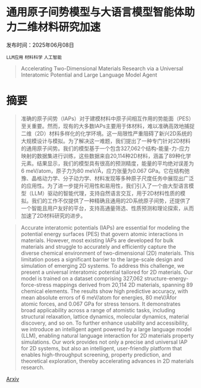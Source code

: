 # 通用原子间势模型与大语言模型智能体助力二维材料研究加速

发布时间：2025年06月08日

`LLM应用` `材料科学` `人工智能`

> Accelerating Two-Dimensional Materials Research via a Universal Interatomic Potential and Large Language Model Agent

# 摘要

> 准确的原子间势（IAPs）对于建模材料中原子间相互作用的势能面（PES）至关重要。然而，现有的大多数IAPs主要用于体材料，难以准确高效地捕捉二维（2D）材料多样化的化学环境。这一局限性严重阻碍了新兴2D系统的大规模设计与模拟。为了解决这一难题，我们提出了一种专门针对2D材料的通用原子间势。我们的模型基于一个包含327,062个结构-能量-力-应力映射的数据集进行训练，这些数据来自20,114种2D材料，涵盖了89种化学元素。结果显示，我们的模型具有很高的预测精度，能量的平均绝对误差为6 meV/atom，原子力为80 meV/Å，应力张量为0.067 GPa。它在结构弛豫、晶格动力学、分子动力学、材料发现等多种原子尺度任务中展现出广泛的应用性。为了进一步提升可用性和易用性，我们引入了一个由大型语言模型（LLM）驱动的智能代理，支持自然语言交互，用于2D材料性质的模拟。我们的工作不仅提供了一种精确且通用的2D系统原子间势，还提供了一个智能且用户友好的平台，支持高通量筛选、性质预测和理论探索，从而加速了2D材料研究的进步。

> Accurate interatomic potentials (IAPs) are essential for modeling the potential energy surfaces (PES) that govern atomic interactions in materials. However, most existing IAPs are developed for bulk materials and struggle to accurately and efficiently capture the diverse chemical environment of two-dimensional (2D) materials. This limitation poses a significant barrier to the large-scale design and simulation of emerging 2D systems. To address this challenge, we present a universal interatomic potential tailored for 2D materials. Our model is trained on a dataset comprising 327,062 structure-energy-force-stress mappings derived from 20,114 2D materials, spanning 89 chemical elements. The results show high predictive accuracy, with mean absolute errors of 6 meV/atom for energies, 80 meV/Åfor atomic forces, and 0.067 GPa for stress tensors. It demonstrates broad applicability across a range of atomistic tasks, including structural relaxation, lattice dynamics, molecular dynamics, material discovery, and so on. To further enhance usability and accessibility, we introduce an intelligent agent powered by a large language model (LLM), enabling natural language interaction for 2D materials property simulations. Our work provides not only a precise and universal IAP for 2D systems, but also an intelligent, user-friendly platform that enables high-throughput screening, property prediction, and theoretical exploration, thereby accelerating advances in 2D materials research.

[Arxiv](https://arxiv.org/abs/2506.07043)